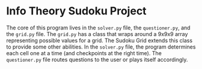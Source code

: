 # Info Theory Sudoku Project

The core of this program lives in the `solver.py` file, the `questioner.py`, and the `grid.py` file. The `grid.py` has a class that wraps around a 9x9x9 array representing possible values for a grid. The Sudoku Grid extends this class to provide some other abilities. In the `solver.py` file, the program determines each cell one at a time (and checkpoints at the right time). The `questioner.py` file routes questions to the user or plays itself accordingly. 